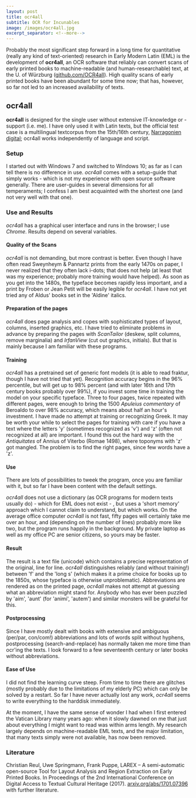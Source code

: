 ```yaml
---
layout: post
title: ocr4all
subtitle: OCR for Incunables
image: /images/ocr4all.jpg
excerpt_separator: <!--more-->
---
```

Probably the most significant step forward in a long time for quantitative (really any kind of text-oriented) research in Early Modern Latin (EML) is the development of **ocr4all**, an OCR software that reliably can convert scans of early printed books to machine-readable (and human-researchable) text, at the U. of Würzburg ([github.com/OCR4all](https://github.com/OCR4all)). High quality scans of early printed books have been abundant for some time now; that has, however, so far not led to an increased availability of texts.
<!--more-->

## ocr4all
**ocr4all** is designed for the single user without extensive IT-knowledge or -support (i.e. me).  I have only used it with Latin texts, but the official test case is a multilingual textcorpus from the 15th/16th century, [Narragonien digital](kallimachos.de/kallimachos/index.php/Narragonien); ocr4all works independently of language and script. 

### Setup
I started out with Windows 7 and switched to Windows 10; as far as I can tell there is no difference in use. *ocr4all* comes with a setup-guide that simply works - which is not my experience with open source software generally. There are user-guides in several dimensions for all temperaments; I confess I am best acquainted with the shortest one (and not very well with that one).

### Use and Results
*ocr4all* has a graphical user interface and runs in the browser; I use *Chrome*. Results depend on several variables. 

#### Quality of the Scans
*ocr4all* is not demanding, but more contrast is better. Even though I have often read Sweynheym & Pannartz prints from the early 1470s on paper, I never realized that they often lack i-dots; that does not help (at least that was my experience; probably more training would have helped). As soon as you get into the 1480s, the typeface becomes rapidly less important, and a print by Froben or Jean Petit will be easily legible for *ocr4all*. I have not yet tried any of Aldus' books set in the 'Aldine' italics. 

#### Preparation of the pages
*ocr4all* does page analysis and copes with sophisticated types of layout, columns, inserted graphics, etc. I have tried to eliminate problems in advance by preparing the pages with *ScanTailor* (deskew, split columns, remove marginalia) and *IrfanView* (cut out graphics, initials). But that is mainly because I am familiar with these programs.

#### Training
*ocr4all* has a pretrained set of generic font models (it is able to read fraktur, though I have not tried that yet). Recognition accuracy begins in the 96% percentile, but will get up to 98% percent (and with later 16th and 17th century books probably over 99%), if you invest some time in training the model on your specific typeface. Three to four pages, twice repeated with different pages, were enough to bring the 1500 *Apuleius commentary* of Beroaldo to over 98% accuracy, which means about half an hour's investment. I have made no attempt at training or recognizing Greek. It may be worth your while to select the pages for training with care if you have a text where the letters 'y' (sometimes recognized as 'v') and 'z' (often not recognized at all) are important. I found this out the hard way with the *Antiquitates* of Annius of Viterbo (Romae 1498), where toponyms with 'z' got mangled. The problem is to find the right pages, since few words have a 'z'.

#### Use
There are lots of possibilities to tweek the program, once you are familiar with it, but so far I have been content with the default settings. 

*ocr4all* does not use a dictionary (as OCR programs for modern texts usually do) - which for EML does not exist - , but uses a 'short memory' approach which I cannot claim to understand, but which works. On the average office computer *ocr4all* is not fast, fifty pages will certainly take me over an hour, and (depending on the number of lines) probably more like two, but the program runs happily in the background. My private laptop as well as my office PC are senior citizens, so yours may be faster.

#### Result
The result is a text file (unicode) which contains a precise representation of the original, line for line. *ocr4all* distinguishes reliably (and without training!) between 'f' and the 'long s' (which makes it a prime choice for books up to the 1850s, whose typeface is otherwise unproblematic). Abbreviations are rendered as on the printed page, *ocr4all* makes not attempt at guessing what an abbreviation might stand for. Anybody who has ever been puzzled by 'aim', 'aunt' (for 'animi', 'autem') and similar monsters will be grateful for this. 
 
#### Postprocessing
Since I have mostly dealt with books with extensive and ambiguous (per/par, con/com!) abbreviations and lots of words split without hyphens, postprocessing (search-and-replace) has normally taken me more time than ocr'ing the texts. I look forward to a few seventeenth century or later books without abbreviations.

#### Ease of Use
I did not find the learning curve steep. From time to time there are glitches (mostly probably due to the limitations of my elderly PC) which can only be solved by a restart. So far I have never actually lost any work, *ocr4all* seems to write everything to the harddisk immediately. 

At the moment, I have the same sense of wonder I had when I first entered the Vatican Library many years ago: when it slowly dawned on me that just about everything I might want to read was within arms length. My research largely depends on machine-readable EML texts, and the major limitation, that many texts simply were not available, has now been removed.

### Literature
Christian Reul, Uwe Springmann, Frank Puppe, LAREX – A semi-automatic open-source Tool for Layout Analysis and Region Extraction on Early Printed Books. In Proceedings of the 2nd International Conference on Digital Access to Textual Cultural Heritage (2017). 
[arxiv.org/abs/1701.07396](https://arxiv.org/abs/1701.07396) with further literature. 
